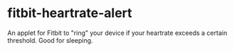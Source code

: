 # fitbit-heartrate-alert
An applet for Fitbit to "ring" your device if your heartrate exceeds a certain threshold. Good for sleeping.
